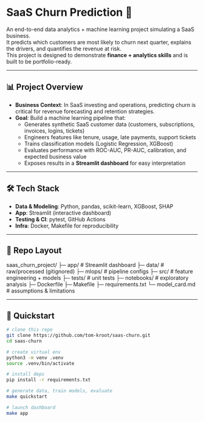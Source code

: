 # SaaS Churn Prediction 🚀

An end-to-end data analytics + machine learning project simulating a SaaS business.  
It predicts which customers are most likely to churn next quarter, explains the drivers, and quantifies the revenue at risk.  
This project is designed to demonstrate **finance + analytics skills** and is built to be portfolio-ready.

---

## 📊 Project Overview
- **Business Context**: In SaaS investing and operations, predicting churn is critical for revenue forecasting and retention strategies.  
- **Goal**: Build a machine learning pipeline that:
  - Generates synthetic SaaS customer data (customers, subscriptions, invoices, logins, tickets)
  - Engineers features like tenure, usage, late payments, support tickets
  - Trains classification models (Logistic Regression, XGBoost)
  - Evaluates performance with ROC-AUC, PR-AUC, calibration, and expected business value
  - Exposes results in a **Streamlit dashboard** for easy interpretation

---

## 🛠️ Tech Stack
- **Data & Modeling**: Python, pandas, scikit-learn, XGBoost, SHAP
- **App**: Streamlit (interactive dashboard)
- **Testing & CI**: pytest, GitHub Actions
- **Infra**: Docker, Makefile for reproducibility

---

## 📂 Repo Layout

saas_churn_project/
├─ app/ # Streamlit dashboard
├─ data/ # raw/processed (gitignored)
├─ mlops/ # pipeline configs
├─ src/ # feature engineering + models
├─ tests/ # unit tests
├─ notebooks/ # exploratory analysis
├─ Dockerfile
├─ Makefile
├─ requirements.txt
└─ model_card.md # assumptions & limitations



---

## 🚀 Quickstart
```bash
# clone this repo
git clone https://github.com/tom-kroot/saas-churn.git
cd saas-churn

# create virtual env
python3 -m venv .venv
source .venv/bin/activate

# install deps
pip install -r requirements.txt

# generate data, train models, evaluate
make quickstart

# launch dashboard
make app

